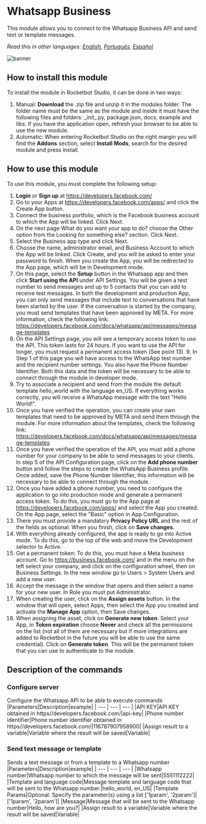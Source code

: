 



# Whatsapp Business
  
This module allows you to connect to the Whatsapp Business API and send text or template messages.  

*Read this in other languages: [English](Manual_WhatsappBusiness.md), [Português](Manual_WhatsappBusiness.pr.md), [Español](Manual_WhatsappBusiness.es.md)*
  
![banner](imgs/Banner_WhatsappBusiness.jpg)
## How to install this module
  
To install the module in Rocketbot Studio, it can be done in two ways:
1. Manual: __Download__ the .zip file and unzip it in the modules folder. The folder name must be the same as the module and inside it must have the following files and folders: \__init__.py, package.json, docs, example and libs. If you have the application open, refresh your browser to be able to use the new module.
2. Automatic: When entering Rocketbot Studio on the right margin you will find the **Addons** section, select **Install Mods**, search for the desired module and press install.  

## How to use this module
To use this module, you must complete the following setup:
1. __Login__ or __Sign up__ at https://developers.facebook.com/
2. Go to your Apps at https://developers.facebook.com/apps/ and click the Create App button.
3. Connect the business portfolio, which is the Facebook business account to which the App will be linked. Click Next.
4. On the next page What do you want your app to do? choose the Other option from the Looking for something else? section. Click Next.
5. Select the Business app type and click Next.
6. Choose the name, administrator email, and Business Account to which the App will be linked. Click Create, and you will be asked to enter your password to finish. When you create the App, you will be redirected to the App page, which will be in Development mode.
7. On this page, select the __Setup__ button in the Whatsapp app and then click __Start using the API__ under API Settings. You will be given a test number to send messages and up to 5 
contacts that you can add to receive test messages. In both the development and production App, you can only send messages that include text to conversations that have been started by the user. If the conversation is started by the company, you must send templates that have been approved by META. For more information, check the following link: https://developers.facebook.com/docs/whatsapp/api/messages/message-templates
8. On the API Settings page, you will see a temporary access token to use the API. This token lasts for 24 hours. If you want to use the API for longer, you must request a permanent access token (See point 13). 9. In Step 1 of this page you will have access to the WhatsApp test number and the recipient number settings. You also have the Phone Number Identifier. Both this data and the token will be necessary to be able to connect through the module in developer mode.
10. Try to associate a recipient and send from the module the default template hello_world with the 
language en_US. If everything works correctly, you will receive a WhatsApp message with the text "Hello World!".
11. Once you have verified the operation, you can create your own templates that need to be approved by META and send them through the module. For more information about the templates, check the following link: https://developers.facebook.com/docs/whatsapp/api/messages/message-templates
12. Once you have verified the operation of the API, you must add a phone number for your company to be able to send messages to your clients. In step 5 of the API Configuration page, click on the __Add phone number__ button and follow the steps to create the WhatsApp Business profile. Once added, save the Phone Number Identifier, this information will be necessary to be able to connect through the module.
13. Once you have added a phone number, you need to configure the application to go into production mode and generate a permanent access token. To do this, you must go to the App page at 
https://developers.facebook.com/apps/ and select the App you created. On the App page, select the "Basic" option in App Configuration.
14. There you must provide a mandatory __Privacy Policy URL__ and the rest of the fields as optional. When you finish, click on __Save changes__.
15. With everything already configured, the app is ready to go into Active mode. To do this, go to the top of the web and move the Development selector to Active.
16. Get a permanent token: To do this, you must have a Meta business account. Go to https://business.facebook.com/ and in the menu on the left select your company, and click on the configuration wheel, then on Business Settings. In the new window go to Users > System Users and add a new user.
17. Accept the message in the window that opens and then select a name for your new user. In Role you must put Administrator.
18. When creating the user, click on the __Assign assets__ button. In the window that will open, select Apps, then select the App you 
created and activate the __Manage App__ option, then Save changes.
19. When assigning the asset, click on __Generate new token__. Select your App, in __Token expiration__ choose __Never__ and check all the permissions on the list (not all of them are necessary but if more integrations are added to Rocketbot in the future you will be able to use the same credential). Click on __Generate token__. This will be the permanent token that you can use to authenticate to the module.


## Description of the commands

### Configure server
  
Configure the Whatsapp API to be able to execute commands
|Parameters|Description|example|
| --- | --- | --- |
|API KEY|API KEY obtained in https//developers.facebook.com/|api-key|
|Phone number identifier|Phone number identifier obtained in https//developers.facebook.com/|116787907958900|
|Assign result to a variable|Variable where the result will be saved|Variable|

### Send text message or template
  
Sends a text message or from a template to a Whatsapp number
|Parameters|Description|example|
| --- | --- | --- |
|Whatsapp number|Whatsapp number to which the message will be sent|5551112222|
|Template and language code|Message template and language code that will be sent to the Whatsapp number.|hello_world, en_US|
|Template Params|Optional. Specify the parameter(s) using a list ['1param', '2param']|['1param', '2param']|
|Message|Message that will be sent to the Whatsapp number|Hello, how are you?|
|Assign result to a variable|Variable where the result will be saved|Variable|
